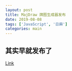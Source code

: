 ```yaml
---
layout: post
title: MajDraw 牌图生成器发布
date: 2019-08-08
tags: ['JavaScript', '日麻']
categories: main
---
```


## 其实早就发布了

[Link](https://majdraw.billzhou233.ml)